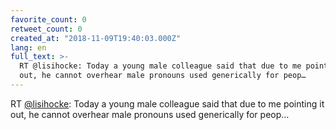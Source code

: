 ```yaml
---
favorite_count: 0
retweet_count: 0
created_at: "2018-11-09T19:40:03.000Z"
lang: en
full_text: >-
  RT @lisihocke: Today a young male colleague said that due to me pointing it
  out, he cannot overhear male pronouns used generically for peop…
---
```


RT [@lisihocke](https://twitter.com/lisihocke): Today a young male colleague
said that due to me pointing it out, he cannot overhear male pronouns used
generically for peop…
